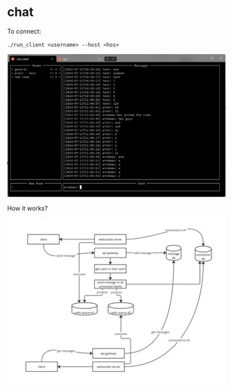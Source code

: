 # chat

To connect:
```
./run_client <username> --host <hos>
```

![chat.png](.github/chat.png)

How it works?

![diagram.png](.github/diagram.png)